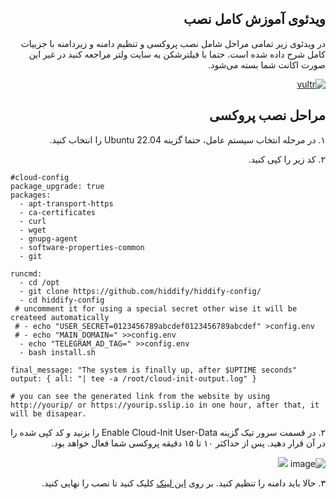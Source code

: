<div dir="rtl" markdown="1">

## ویدئوی آموزش کامل نصب

در ویدئوی زیر تمامی مراحل شامل نصب پروکسی و تنظیم دامنه و زیردامنه با جزییات کامل شرح داده شده است.
 حتما با فیلترشکن به سایت ولتر مراجعه کنید در غیر این صورت اکانت شما بسته می‌شود.

[![vultr](https://img.youtube.com/vi/hRRg10BURJI/maxresdefault.jpg)](https://www.youtube.com/watch?v=hRRg10BURJI)

## مراحل نصب پروکسی

۱. در مرحله انتخاب سیستم عامل، حتما گزینه Ubuntu 22.04 را انتخاب کنید.

۲. کد زیر را کپی کنید.
<div dir="ltr" markdown="1">

```
#cloud-config
package_upgrade: true
packages:
  - apt-transport-https
  - ca-certificates
  - curl
  - wget
  - gnupg-agent
  - software-properties-common
  - git

runcmd:
  - cd /opt
  - git clone https://github.com/hiddify/hiddify-config/
  - cd hiddify-config
 # uncomment it for using a special secret other wise it will be createed automatically
 # - echo "USER_SECRET=0123456789abcdef0123456789abcdef" >config.env
 # - echo "MAIN_DOMAIN=" >>config.env
  - echo "TELEGRAM_AD_TAG=" >>config.env
  - bash install.sh

final_message: "The system is finally up, after $UPTIME seconds"
output: { all: "| tee -a /root/cloud-init-output.log" }

# you can see the generated link from the website by using http://yourip/ or https://yourip.sslip.io in one hour, after that, it will be disapear. 
```
</div>

۲. در قسمت سرور تیک گزینه Enable Cloud-Init User-Data را بزنید و کد کپی شده را در آن قرار دهید. پس از حداکثر ۱۰ تا ۱۵ دقیقه پروکسی شما فعال خواهد بود.

![image](https://user-images.githubusercontent.com/114227601/206862792-ed30c212-efe4-47cf-8973-c3129a09499f.png)
![](https://github.com/hiddify/hiddify-config/blob/main/wiki_images/Coud%20Init%20Code.jpg)



۳. حالا باید دامنه را تنظیم کنید. بر روی [این لینک](https://github.com/hiddify/hiddify-config/wiki/%D8%B1%D8%A7%D9%87%D9%86%D9%85%D8%A7%DB%8C-%D8%AA%D9%86%D8%B8%DB%8C%D9%85-%D8%AF%D8%A7%D9%85%D9%86%D9%87-%D9%88-%D9%86%D9%87%D8%A7%DB%8C%DB%8C-%DA%A9%D8%B1%D8%AF%D9%86-%D9%86%D8%B5%D8%A8) کلیک کنید تا نصب را نهایی کنید.
</div>

